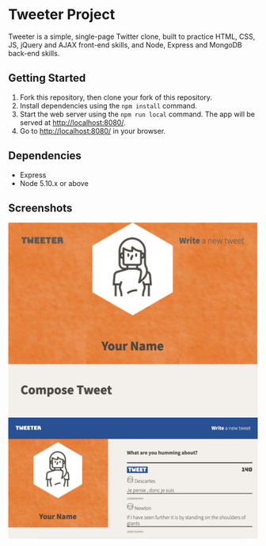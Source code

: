 # Tweeter Project

Tweeter is a simple, single-page Twitter clone, built to practice HTML, CSS, JS, jQuery and AJAX front-end skills, and Node, Express and MongoDB back-end skills.

## Getting Started

1. Fork this repository, then clone your fork of this repository.
2. Install dependencies using the `npm install` command.
3. Start the web server using the `npm run local` command. The app will be served at <http://localhost:8080/>.
4. Go to <http://localhost:8080/> in your browser.

## Dependencies

- Express
- Node 5.10.x or above


## Screenshots

!['Screenshot of the mobile site'](https://github.com/johnny-prencipe/tweeter/blob/master/public/docs/mobile.png)
!['Screenshot of the desktop site'](https://github.com/johnny-prencipe/tweeter/blob/master/public/docs/desktop.png)
